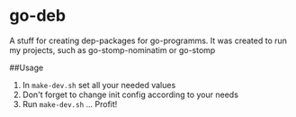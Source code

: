 # go-deb
A stuff for creating dep-packages for go-programms.
It was created to run my projects, such as go-stomp-nominatim or go-stomp

##Usage
1. In `make-dev.sh` set all your needed values
2. Don't forget to change init config according to your needs
3. Run `make-dev.sh`
...
Profit!
